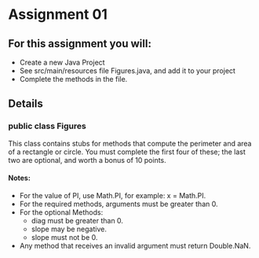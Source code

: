 # Assignment 01

## For this assignment you will: ##

- Create a new Java Project
- See src/main/resources file Figures.java, and add it to your project 
- Complete the methods in the file.

## Details ##
### public class Figures ###
This class contains stubs for methods that compute the perimeter 
and area of a rectangle or circle. You must complete the first four of 
these; the last two are optional, and worth a bonus of 10 points.

#### Notes: ####
- For the value of PI, use Math.PI, for example: x = Math.PI.
- For the required methods, arguments must be greater than 0.
- For the optional Methods:
  - diag must be greater than 0.
  - slope may be negative.
  - slope must not be 0.
- Any method that receives an invalid argument must return Double.NaN.
